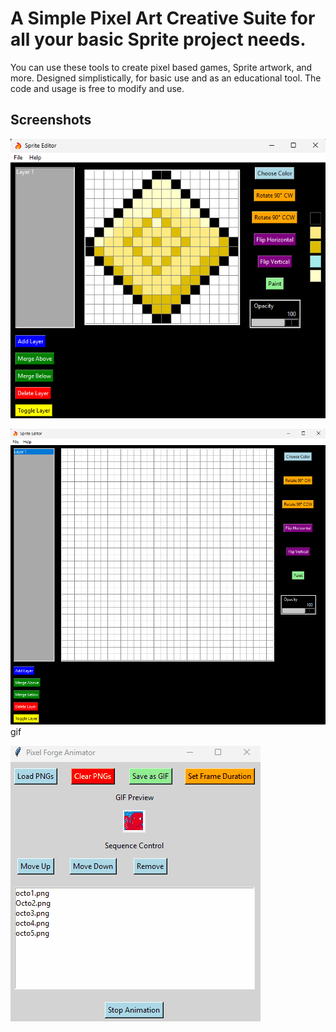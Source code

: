 
# A Simple Pixel Art Creative Suite for all your basic Sprite project needs. 

You can use these tools to create pixel based games, Sprite artwork, and more. Designed simplistically, 
for basic use and as an educational tool. The code and usage is free to modify and use. 





## Screenshots

![App Screenshot](https://github.com/bluehatchet/PixelForgeCreativeSuite/blob/main/PixelForgeCreator16pxUI.png)

![App Screenshot](https://github.com/bluehatchet/PixelForgeCreativeSuite/blob/main/PixelForgeCreator32pxUI.png)gif

![App Screenshot](https://github.com/bluehatchet/PixelForgeCreativeSuite/blob/main/PixelForgeAnimator.gif)
